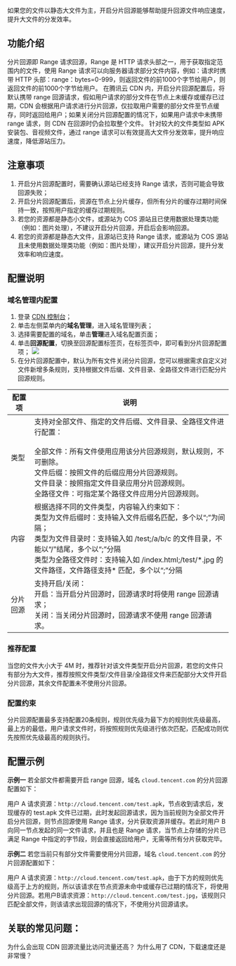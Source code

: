 
如果您的文件以静态大文件为主，开启分片回源能够帮助提升回源文件响应速度，提升大文件的分发效率。

## 功能介绍
分片回源即 Range 请求回源，Range 是 HTTP 请求头部之一，用于获取指定范围内的文件，使用 Range 请求可以向服务器请求部分文件内容，例如：请求时携带 HTTP 头部：range：bytes=0-999，则返回文件的前1000个字节给用户，则返回文件的前1000个字节给用户。
在腾讯云 CDN 内，开启分片回源配置后，将默认携带 range 回源请求，假如用户请求的部分文件在节点上未缓存或缓存已过期，CDN 会根据用户请求进行分片回源，仅拉取用户需要的部分文件至节点缓存，同时返回给用户；如果关闭分片回源配置的情况下，如果用户请求中未携带 range 请求，则 CDN  在回源时仍会拉取整个文件。
针对较大的文件类型如 APK 安装包、音视频文件，通过 range 请求可以有效提高大文件分发效率，提升响应速度，降低源站压力。

## 注意事项
1. 开启分片回源配置时，需要确认源站已经支持 Range 请求，否则可能会导致回源失败；
2. 开启分片回源配置后，资源在节点上分片缓存，但所有分片的缓存过期时间保持一致，按照用户指定的缓存过期规则。
3. 若您的资源都是静态小文件，或源站为 COS 源站且已使用数据处理类功能（例如：图片处理），不建议开启分片回源，开启后会影响回源。
4. 若您的资源都是静态大文件，且源站已支持 Range 请求，或源站为 COS 源站且未使用数据处理类功能（例如：图片处理），建议开启分片回源，提升分发效率和响应速度。

## 配置说明

### 域名管理内配置
1. 登录 [CDN 控制台](https://console.cloud.tencent.com/cdn)；
2. 单击左侧菜单内的**域名管理**，进入域名管理列表；
3. 选择需要配置的域名，单击**管理**进入域名配置页面；
4. 单击**回源配置**，切换至回源配置标签页，在标签页中，即可看到分片回源配置项；
![](https://qcloudimg.tencent-cloud.cn/raw/8f1bf154bceece9e5465f4a3ed3e1206.png)
5. 在分片回源配置中，默认为所有文件关闭分片回源，您可以根据需求自定义对文件新增多条规则，支持根据文件后缀、文件目录、全路径文件进行匹配分片回源规则。

|配置项|	说明|
|--|--|
|类型	|支持对全部文件、指定的文件后缀、文件目录、全路径文件进行配置：<br><br>全部文件：所有文件使用应用该分片回源规则，默认规则，不可删除。<br>文件后缀：按照文件的后缀应用分片回源规则。<br>文件目录：按照指定文件目录应用分片回源规则。<br>全路径文件：可指定某个路径文件应用分片回源规则。|
|内容|	根据选择不同的文件类型，内容输入约束如下：<br>类型为文件后缀时：支持输入文件后缀名匹配，多个以“;”为间隔；<br>类型为文件目录时：支持输入如 /test;/a/b/c 的文件目录，不能以“/”结尾，多个以“;”分隔<br>类型为全路径文件时：支持输入如 /index.html;/test/\*.jpg 的文件路径，文件路径支持\* 匹配，多个以“;”分隔|
|分片回源|	支持开启/关闭：<br>开启：当开启分片回源时，回源请求时将使用 range 回源请求；<br>关闭：当关闭分片回源时，回源请求不使用 range 回源请求。|

### 推荐配置
当您的文件大小大于 4M 时，推荐针对该文件类型开启分片回源，若您的文件只有部分为大文件，推荐按照文件类型/文件目录/全路径文件来匹配部分大文件开启分片回源，其余文件配置未不使用分片回源。

### 配置约束
分片回源配置最多支持配置20条规则，规则优先级为最下方的规则优先级最高，最上方的最低，用户请求文件时，将按照规则优先级进行依次匹配，匹配成功则优先按照优先级最高的规则执行。

## 配置示例

**示例一**
若全部文件都需要开启 range 回源，域名 `cloud.tencent.com` 的分片回源配置如下：

用户 A 请求资源：`http://cloud.tencent.com/test.ap`k，节点收到请求后，发现缓存的 test.apk 文件已过期，此时发起回源请求，因为当前规则为全部文件开启分片回源，则节点回源使用 Range 请求，分片获取资源并缓存。若此时用户 B 向同一节点发起的同一文件请求，并且也是 Range 请求，当节点上存储的分片已满足 Range 中指定的字节段，则会直接返回给用户，无需等所有分片获取完毕。

**示例二**
若您当前只有部分文件需要使用分片回源，域名 `cloud.tencent.com` 的分片回源配置如下：

用户 A 请求资源：`http://cloud.tencent.com/test.apk`，由于下方的规则优先级高于上方的规则，所以该请求在节点资源未命中或缓存已过期的情况下，将使用分片回源。若用户B请求资源：`http://cloud.tencent.com/test.jpg`，该规则只匹配全部文件，则该请求出现回源的情况下，不使用分片回源请求。


## 关联的常见问题：
为什么会出现 CDN 回源流量比访问流量还高？
为什么用了 CDN，下载速度还是非常慢？
